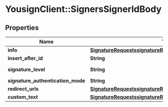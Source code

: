 # YousignClient::SignersSignerIdBody

## Properties
Name | Type | Description | Notes
------------ | ------------- | ------------- | -------------
**info** | [**SignatureRequestssignatureRequestIdapproversapproverIdInfo**](SignatureRequestssignatureRequestIdapproversapproverIdInfo.md) |  | [optional] 
**insert_after_id** | **String** |  | [optional] 
**signature_level** | **String** |  | [optional] [default to &#x27;electronic_signature&#x27;]
**signature_authentication_mode** | **String** |  | [optional] 
**redirect_urls** | [**SignatureRequestssignatureRequestIdsignersRedirectUrls**](SignatureRequestssignatureRequestIdsignersRedirectUrls.md) |  | [optional] 
**custom_text** | [**SignatureRequestssignatureRequestIdsignersCustomText**](SignatureRequestssignatureRequestIdsignersCustomText.md) |  | [optional] 

